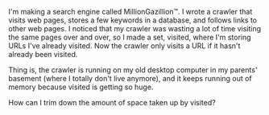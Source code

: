 I'm making a search engine called MillionGazillion™.
I wrote a crawler that visits web pages, stores a few keywords in a database, and follows links to other web pages. I noticed that my crawler was wasting a lot of time visiting the same pages over and over, so I made a set, visited, where I'm storing URLs I've already visited. Now the crawler only visits a URL if it hasn't already been visited.

Thing is, the crawler is running on my old desktop computer in my parents' basement (where I totally don't live anymore), and it keeps running out of memory because visited is getting so huge.

How can I trim down the amount of space taken up by visited?
